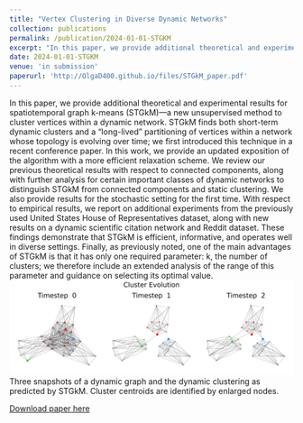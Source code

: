 ```yaml
---
title: "Vertex Clustering in Diverse Dynamic Networks"
collection: publications
permalink: /publication/2024-01-01-STGKM
excerpt: "In this paper, we provide additional theoretical and experimental results for spatiotemporal graph k-means (STGkM)—a new unsupervised method to cluster vertices within a dynamic network. STGkM finds both short-term dynamic clusters and a “long-lived” partitioning of vertices within a network whose topology is evolving over time; we first introduced this technique in a recent conference paper. <br/><img src='/images/Synthetic_cluster_evolution.pdf'><br/>Three snapshots of a dynamic graph and the dynamic clustering as predicted by STGkM. Cluster centroids are identified by enlarged nodes."
date: 2024-01-01-STGKM
venue: 'in submission'
paperurl: 'http://OlgaD400.github.io/files/STGkM_paper.pdf'
---
```

In this paper, we provide additional theoretical and experimental results for spatiotemporal graph k-means (STGkM)—a new unsupervised method to cluster vertices within a dynamic network. STGkM finds both short-term dynamic clusters and a “long-lived” partitioning of vertices within a network whose topology is evolving over time; we first introduced this technique in a recent conference paper. In this work, we provide an updated exposition of the algorithm with a more efficient relaxation scheme. We review our previous theoretical results with respect to connected components, along with further analysis for certain important classes of dynamic networks to distinguish STGkM from connected components and static clustering. We also provide results for the stochastic setting for the first time. With respect to empirical results, we report on additional experiments from the previously used United States House of Representatives dataset, along with new results on a dynamic scientific citation network and Reddit dataset. These findings demonstrate that STGkM is efficient, informative, and operates well in diverse settings. Finally, as previously noted, one of the main advantages of STGkM is that it has only one required parameter: k, the number of clusters; we therefore include an extended analysis of the range of this parameter and guidance on selecting its optimal value.<br/><img src='/images/Synthetic_cluster_evolution.pdf'><br/>Three snapshots of a dynamic graph and the dynamic clustering as predicted by STGkM. Cluster centroids are identified by enlarged nodes.

[Download paper here](http://OlgaD400.github.io/files/STGkM_paper.pdf)
